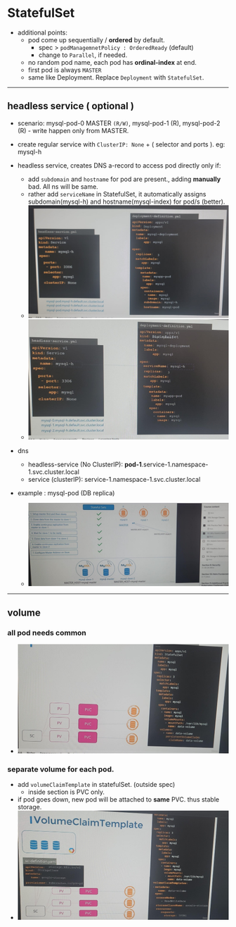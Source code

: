 # StatefulSet
- additional points:
  - pod come up sequentially / **ordered** by default.
    - spec > `podManagemnetPolicy : OrderedReady` (default)
    - change to `Parallel`, if needed.
  - no random pod name, each pod has **ordinal-index** at end.
  - first pod is always `MASTER`
  - same like Deployment. Replace `Deployment` with `StatefulSet`.

---  
## headless service ( **optional** )
- scenario: mysql-pod-0 MASTER `(R/W)`, mysql-pod-1 (R), mysql-pod-2 (R) - write happen only from MASTER.
- create regular service with `ClusterIP: None` +  ( selector and ports ). eg: mysql-h
- headless service, creates DNS a-record to access pod directly only if:
  - add `subdomain` and `hostname` for pod are present., adding **manually** bad. All ns will be same.
  - rather add  `serviceName` in StatefulSet, it automatically assigns subdomain(mysql-h) and hostname(mysql-index) for pod/s (better).
  - ![img_1.png](../99_img/99_2_img/stateful-set/img_1.png)
  - ![img.png](../99_img/99_2_img/stateful-set/img.png)
- dns 
  - headless-service (No ClusterIP): **pod-1**.service-1.namespace-1.svc.cluster.local   
  - service (clusterIP): service-1.namespace-1.svc.cluster.local
  
- example : mysql-pod (DB replica)
  - ![img.png](../99_img/99_2_img/08/img.png)

---
## volume
### all pod needs common
- ![img_3.png](../99_img/99_2_img/stateful-set/img_3.png)

### separate volume for each pod.
- add `volumeClaimTemplate` in statefulSet.  (outside spec)
  - inside section is PVC only.
- if pod goes down, new pod will be attached to **same** PVC. thus stable storage.
- ![img_2.png](../99_img/99_2_img/stateful-set/img_2.png)